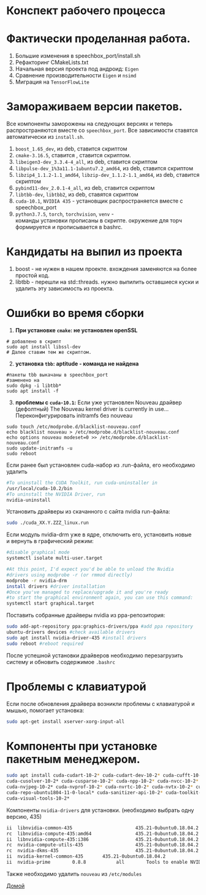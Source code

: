 # Конспект рабочего процесса


# Фактически проделанная работа.
1. Большие изменения в speechbox_port/install.sh
2. Рефакторинг CMakeLists.txt
3. Начальная версия проекта под андроид: `Eigen`
4. Сравнение производительности `Eigen` и `nsimd`
5. Миграция на `TensorFlowLite`


# Замораживаем версии пакетов.
Все компоненты заморожены на следующих версиях и
теперь распространяются вместе со `speechbox_port`.
Все зависимости ставятся автоматически из `install.sh`.
1. `boost_1.65_dev`, из deb, ставится скриптом
2. `cmake-3.16.5`, ставится , ставится скриптом.
3. `libeigen3-dev_3.3.4-4_all`, из deb, ставится скриптом
4. `libpulse-dev_1%3a11.1-1ubuntu7.2_amd64`, из deb, ставится скриптом
5. `libzip4_1.1.2-1.1_amd64`, `libzip-dev_1.1.2-1.1_amd64`,
 из deb, ставится скриптом
6. `pybind11-dev_2.0.1-4_all`, из deb, ставится скриптом
7. `libtbb-dev`, `libtbb2`, из deb, ставятся скриптом
8. `cuda-10.1`, `NVIDIA 435` - установщик распространяется вместе с speechbox_port
9. `python3.7.5`, `torch`, `torchvision`, `venv` -   
команды установки прописаны в скрипте. окружение для торч
формируется и прописывается в bashrc.


# Кандидаты на выпил из проекта
1. boost - не нужен в нашем проекте. вхождения заменяются на более
простой код.
2. libtbb - перешли на std::threads. нужно выпилить оставшиеся куски и
удалить эту зависимость из проекта.


# Ошибки во время сборки
1. **При установке `cmake`: не установлен openSSL**
```shell
# добавлено в скрипт
sudo apt install libssl-dev
# Далее ставим тем же скриптом.
```

2. **установка `tbb`: aptitude - команда не найдена**
```shell
#пакеты tbb выкачаны в speechbox_port
#заменено на
sudo dpkg -i libtbb*
sudo apt install -f
```
3. **проблемы с `cuda-10.1`:**
Если уже установлен Nouveau драйвер (дефолтный)
The Nouveau kernel driver is currently in use...
Переконфигурировать initramfs без nouveau
```shell
sudo touch /etc/modprobe.d/blacklist-nouveau.conf
echo blacklist nouveau > /etc/modprobe.d/blacklist-nouveau.conf
echo options nouveau modeset=0 >> /etc/modprobe.d/blacklist-nouveau.conf
sudo update-initramfs -u
sudo reboot
```

Если ранее был установлен cuda-набор из .run-файла, его необходимо удалить
```bash
#To uninstall the CUDA Toolkit, run cuda-uninstaller in 
/usr/local/cuda-10.2/bin
#To uninstall the NVIDIA Driver, run 
nvidia-uninstall
```

Установить драйверы из скачанного с сайта nvidia run-файла:
```bash
sudo ./cuda_XX.Y.ZZZ_linux.run
```

Если модуль nvidia-drm уже в ядре, отключить его, установить новые  
и вернуть в графический режим:
```bash
#disable graphical mode
systemctl isolate multi-user.target

#At this point, I'd expect you'd be able to unload the Nvidia
#drivers using modprobe -r (or rmmod directly)
modprobe -r nvidia-drm
install drivers #driver installation
#Once you've managed to replace/upgrade it and you're ready
#to start the graphical environment again, you can use this command:
systemctl start graphical.target
```
Поставить собранные драйверы nvidia из ppa-репозитория:
```bash
sudo add-apt-repository ppa:graphics-drivers/ppa #add ppa repository
ubuntu-drivers devices #check available drivers
sudo apt install nvidia-driver-435 #install drivers
sudo reboot #reboot required
```
После успешной установки драйверов необходимо перезагрузить систему и
обновить содержимое `.bashrc`

# Проблемы с клавиатурой
Если после обновления драйвера возникли проблемы с клавиатурой и
мышью, помогает установка:
```bash
sudo apt-get install xserver-xorg-input-all
```

# Компоненты при установке пакетным менеджером.
```bash
sudo apt install cuda-cudart-10-2* cuda-cudart-dev-10-2* cuda-cufft-10-2* cuda-cupti-10-2* cuda-curand-10-2*
cuda-cusolver-10-2* cuda-cusparse-10-2* cuda-npp-10-2* cuda-nvcc-10-2* cuda-nvgraph-10-2*
cuda-nvjpeg-10-2* cuda-nvprof-10-2* cuda-nvrtc-10-2* cuda-nvtx-10-2* cuda-repo-ubuntu1804*
cuda-repo-ubuntu1804-11-0-local* cuda-sanitizer-api-10-2* cuda-toolkit-10-2*
cuda-visual-tools-10-2*
```

Компоненты `nvidia-drivers` для установки. (необходимо выбрать одну версию, 435)
```bash
ii  libnvidia-common-435                       435.21-0ubuntu0.18.04.2                             all          Shared files used by the NVIDIA libraries
rc  libnvidia-compute-435:amd64                435.21-0ubuntu0.18.04.2                             amd64        NVIDIA libcompute package
ii  libnvidia-compute-435:i386                 435.21-0ubuntu0.18.04.2                             i386         NVIDIA libcompute package
rc  nvidia-compute-utils-435                   435.21-0ubuntu0.18.04.2                             amd64        NVIDIA compute utilities
rc  nvidia-dkms-435                            435.21-0ubuntu0.18.04.2                             amd64        NVIDIA DKMS package
ii  nvidia-kernel-common-435       435.21-0ubuntu0.18.04.2                             amd64        Shared files used with the kernel module
ii  nvidia-prime        0.8.8           all        Tools to enable NVIDIA's Prime
```

Также необходимо удалить `nouveau` из  `/etc/modules`

[Домой](index.html)

